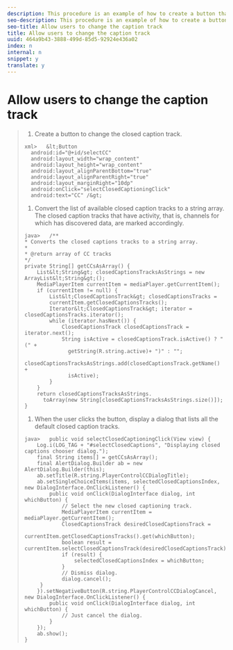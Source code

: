 ```yaml
---
description: This procedure is an example of how to create a button that allows a user to select a closed caption track.
seo-description: This procedure is an example of how to create a button that allows a user to select a closed caption track.
seo-title: Allow users to change the caption track
title: Allow users to change the caption track
uuid: 464a9b43-3888-499d-85d5-92924e436a02
index: n
internal: n
snippet: y
translate: y
---
```


# Allow users to change the caption track


>1. Create a button to change the closed caption track.
>
>   ```
>   xml>   &lt;Button 
>     android:id="@+id/selectCC" 
>     android:layout_width="wrap_content" 
>     android:layout_height="wrap_content" 
>     android:layout_alignParentBottom="true" 
>     android:layout_alignParentRight="true" 
>     android:layout_marginRight="10dp" 
>     android:onClick="selectClosedCaptioningClick" 
>     android:text="CC" /&gt; 
>   
>   ```
>
>1. Convert the list of available closed caption tracks to a string array.
>   The closed caption tracks that have activity, that is, channels for which  <!-- PH element: phrases/primetime-sdk-name --> has discovered data, are marked accordingly.
>
>   ```
>   java>   /** 
>   * Converts the closed captions tracks to a string array. 
>   * 
>   * @return array of CC tracks 
>   */ 
>   private String[] getCCsAsArray() { 
>       List&lt;String&gt; closedCaptionsTracksAsStrings = new ArrayList&lt;String&gt;(); 
>       MediaPlayerItem currentItem = mediaPlayer.getCurrentItem(); 
>       if (currentItem != null) { 
>           List&lt;ClosedCaptionsTrack&gt; closedCaptionsTracks = 
>           currentItem.getClosedCaptionsTracks(); 
>           Iterator&lt;ClosedCaptionsTrack&gt; iterator = closedCaptionsTracks.iterator(); 
>           while (iterator.hasNext()) { 
>               ClosedCaptionsTrack closedCaptionsTrack = iterator.next(); 
>               String isActive = closedCaptionsTrack.isActive() ? " (" +  
>                 getString(R.string.active)+ ")" : ""; 
>               closedCaptionsTracksAsStrings.add(closedCaptionsTrack.getName() +  
>                 isActive); 
>           } 
>       } 
>       return closedCaptionsTracksAsStrings. 
>         toArray(new String[closedCaptionsTracksAsStrings.size()]); 
>   } 
>   
>   ```
>
>1. When the user clicks the button, display a dialog that lists all the default closed caption tracks.
>
>   ```
>   java>   public void selectClosedCaptioningClick(View view) { 
>       Log.i(LOG_TAG + "#selectClosedCaptions", "Displaying closed captions chooser dialog."); 
>       final String items[] = getCCsAsArray(); 
>       final AlertDialog.Builder ab = new AlertDialog.Builder(this); 
>       ab.setTitle(R.string.PlayerControlCCDialogTitle); 
>       ab.setSingleChoiceItems(items, selectedClosedCaptionsIndex, new DialogInterface.OnClickListener() { 
>           public void onClick(DialogInterface dialog, int whichButton) { 
>               // Select the new closed captioning track. 
>               MediaPlayerItem currentItem = mediaPlayer.getCurrentItem(); 
>               ClosedCaptionsTrack desiredClosedCaptionsTrack =  
>                 currentItem.getClosedCaptionsTracks().get(whichButton); 
>               boolean result = currentItem.selectClosedCaptionsTrack(desiredClosedCaptionsTrack); 
>               if (result) { 
>                   selectedClosedCaptionsIndex = whichButton; 
>               } 
>               // Dismiss dialog. 
>               dialog.cancel(); 
>        } 
>       }).setNegativeButton(R.string.PlayerControlCCDialogCancel, new DialogInterface.OnClickListener() { 
>           public void onClick(DialogInterface dialog, int whichButton) { 
>               // Just cancel the dialog. 
>           } 
>       }); 
>       ab.show(); 
>   } 
>   
>   ```
>
